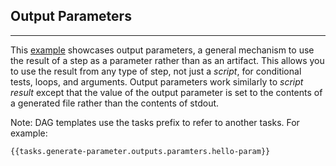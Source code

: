## Output Parameters
---
This [example](example-wf.yml) showcases output parameters, a general mechanism to use the result of a step as a parameter rather than as an artifact. This allows you to use the result from any type of step, not just a *script*, for conditional tests, loops, and arguments. Output parameters work similarly to *script result* except that the value of the output parameter is set to the contents of a generated file rather than the contents of stdout.

Note: DAG templates use the tasks prefix to refer to another tasks. For example:
```
{{tasks.generate-parameter.outputs.paramters.hello-param}}
```